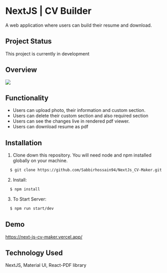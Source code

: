 # NextJS | CV Builder

A web application where users can build their resume and download.

## Project Status

This project is currently in development

## Overview

![](https://photos.app.goo.gl/QRdLUxZCD3nLzde68)


## Functionality

- Users can upload photo, their information and custom section.
- Users can delete their custom section and also required section
- Users can see the changes live in rendered pdf viewer.
- Users can download resume as pdf

## Installation

1. Clone down this repository. You will need node and npm installed globally on your machine.

```bash
  $ git clone https://github.com/Sabbirhossain94/NextJs_CV-Maker.git

```
2. Install:
```bash
  $ npm install 

```
3. To Start Server: 

```bash
  $ npm run start/dev 

```





## Demo

https://next-js-cv-maker.vercel.app/




## Technology Used

NextJS, Material UI, React-PDF library
